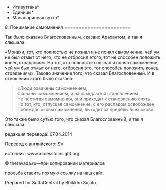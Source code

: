 * Итивуттака*
* Единицы*
* Манапариннья сутта*

8\. Понимание самомнения
\=\=\=\=\=\=\=\=\=\=\=\=\=\=\=\=\=\=\=\=\=\=\=

Так было сказано Благословенным, сказано Арахантом, и так я слышала:

«Монахи, тот, кто полностью не познал и не понял самомнение, чей ум не был отмыт от него, кто не отбросил этого, тот не способен положить конец страданиям\. Но тот, кто полностью познал и понял самомнение, чей ум был отмыт от него, отбросил это, тот способен положить конец страданиям»\. Таково значение того, что сказал Благословенный\. И в отношении этого было сказано:

> «Люди охвачены самомнением,  
> Скованы самомнением, и наслаждаются становлением\.  
> Не постигая самомнения, они приходят к становлению опять\.  
> Но тот, кто, отпуская самомнение, с его распадом освобождён,  
> Побеждая оковы самомнения, выходит за пределы всех оков»\.

Это также было сутью того, что сказал Благословенный, и так я слышала\.

редакция перевода: 07\.04\.2014

Перевод с английского: SV

источник: www\.accesstoinsight\.org

© theravada\.ru—при копировании материалов

просьба ставить прямую ссылку на наш сайт\.

Prepared for SuttaCentral by Bhikkhu Sujato\.